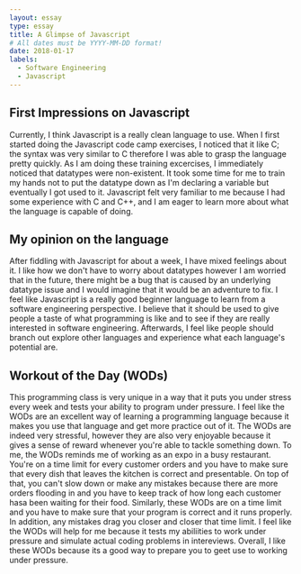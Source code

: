 ```yaml
---
layout: essay
type: essay
title: A Glimpse of Javascript
# All dates must be YYYY-MM-DD format!
date: 2018-01-17
labels:
  - Software Engineering
  - Javascript
---
```


## First Impressions on Javascript  
  Currently, I think Javascript is a really clean language to use. When I first started doing the Javascript code camp exercises, I noticed that it like C; the syntax was very similar to C therefore I was able to grasp the language pretty quickly. As I am doing these training excercises, I immediately noticed that datatypes were non-existent. It took some time for me to train my hands not to put the datatype down as I'm declaring a variable but eventually I got used to it. Javascript felt very familiar to me because I had some experience with C and C++, and I am eager to learn more about what the language is capable of doing.  
  
## My opinion on the language  
  After fiddling with Javascript for about a week, I have mixed feelings about it. I like how we don't have to worry about datatypes however I am worried that in the future, there might be a bug that is caused by an underlying datatype issue and I would imagine that it would be an adventure to fix. I feel like Javascript is a really good beginner language to learn from a software engineering perspective. I believe that it should be used to give people a taste of what programming is like and to see if they are really interested in software engineering. Afterwards, I feel like people should branch out explore other languages and experience what each language's potential are.        
  
## Workout of the Day (WODs)  
  This programming class is very unique in a way that it puts you under stress every week and tests your ability to program under pressure. I feel like the WODs are an excellent way of learning a programming language because it makes you use that language and get more practice out of it. The WODs are indeed very stressful, however they are also very enjoyable because it gives a sense of reward whenever you're able to tackle something down. To me, the WODs reminds me of working as an expo in a busy restaurant. You're on a time limit for every customer orders and you have to make sure that every dish that leaves the kitchen is correct and presentable. On top of that, you can't slow down or make any mistakes because there are more orders flooding in and you have to keep track of how long each customer hasa been waiting for their food. Similarly, these WODs are on a time limit and you have to make sure that your program is correct and it runs properly. In addition, any mistakes drag you closer and closer that time limit. I feel like the WODs will help for me because it tests my abiliities to work under pressure and simulate actual coding problems in intereviews. Overall, I like these WODs because its a good way to prepare you to geet use to working under pressure.  
